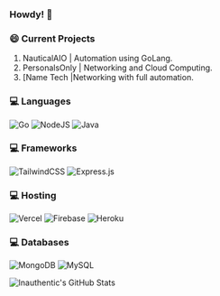 ### Howdy! 🤠

### 😄 Current Projects
1. NauticalAIO | Automation using GoLang.
2. PersonalsOnly | Networking and Cloud Computing.
3. [Name Tech |Networking with full automation.

### 💻 Languages
<img alt="Go" src="https://img.shields.io/badge/go-%2300ADD8.svg?style=for-the-badge&logo=go&logoColor=white"/> <img alt="NodeJS" src="https://img.shields.io/badge/node.js-%2343853D.svg?style=for-the-badge&logo=node-dot-js&logoColor=white"/> <img alt="Java" src="https://img.shields.io/badge/java-%23ED8B00.svg?style=for-the-badge&logo=java&logoColor=white"/>

### 💻 Frameworks
<img alt="TailwindCSS" src="https://img.shields.io/badge/tailwindcss-%2338B2AC.svg?style=for-the-badge&logo=tailwind-css&logoColor=white"/> <img alt="Express.js" src="https://img.shields.io/badge/express.js-%23404d59.svg?style=for-the-badge&logo=express&logoColor=%2361DAFB"/> 
### 💻 Hosting
<img alt="Vercel" src="https://img.shields.io/badge/vercel-%23000000.svg?style=for-the-badge&logo=vercel&logoColor=white"/> <img alt="Firebase" src="https://img.shields.io/badge/firebase-%23039BE5.svg?style=for-the-badge&logo=firebase"/> 	<img alt="Heroku" src="https://img.shields.io/badge/heroku-%23430098.svg?style=for-the-badge&logo=heroku&logoColor=white"/>

### 💻 Databases
<img alt="MongoDB" src ="https://img.shields.io/badge/MongoDB-%234ea94b.svg?style=for-the-badge&logo=mongodb&logoColor=white"/> <img alt="MySQL" src="https://img.shields.io/badge/mysql-%2300f.svg?style=for-the-badge&logo=mysql&logoColor=white"/>
<!---
inauthentic/inauthentic is a ✨ special ✨ repository because its `README.md` (this file) appears on your GitHub profile.
You can click the Preview link to take a look at your changes.
--->

![Inauthentic's GitHub Stats](https://github-readme-stats.vercel.app/api?username=inauthentic&show_icons=true&theme=synthwave&hide_border=true&include_all_commits=true&count_private=true&include_all_repositories=true)
